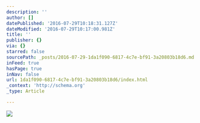 ```yaml
---
description: ''
author: []
datePublished: '2016-07-29T10:18:31.127Z'
dateModified: '2016-07-29T10:17:00.981Z'
title: ''
publisher: {}
via: {}
starred: false
sourcePath: _posts/2016-07-29-1da1f090-6817-4c7e-bf91-3a20803b18d6.md
inFeed: true
hasPage: true
inNav: false
url: 1da1f090-6817-4c7e-bf91-3a20803b18d6/index.html
_context: 'http://schema.org'
_type: Article

---
```

![](https://the-grid-user-content.s3-us-west-2.amazonaws.com/a341fe2c-83b9-472f-9bc8-6ed3e3ba4025.png)